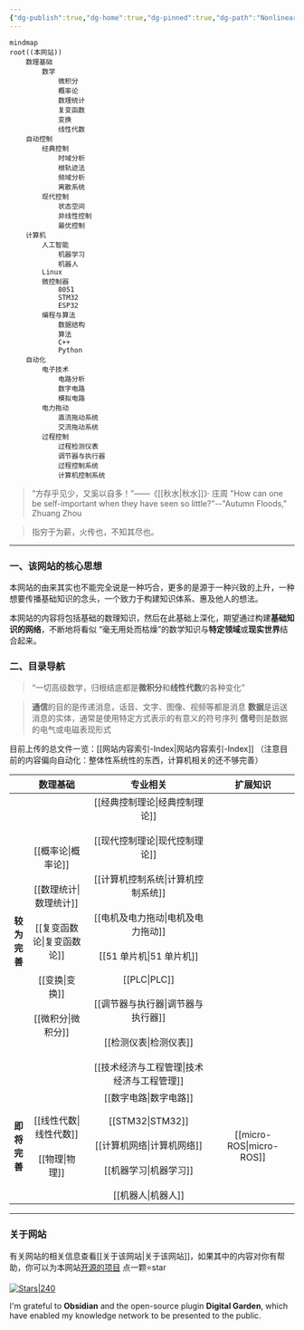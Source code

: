 ```yaml
---
{"dg-publish":true,"dg-home":true,"dg-pinned":true,"dg-path":"Nonlinear.md","permalink":"/Nonlinear/","pinned":true,"tags":["gardenEntry"],"dgPassFrontmatter":true,"noteIcon":"","created":"2024-05-21T15:20:27.000+08:00","updated":"2025-05-01T18:48:50.603+08:00"}
---
```



```mermaid
mindmap
root((本网站))
	数理基础
		数学
			微积分
			概率论
			数理统计
			复变函数
			变换
			线性代数
	自动控制
		经典控制
			时域分析
			根轨迹法
			频域分析
			离散系统
		现代控制
			状态空间
			非线性控制
			最优控制
	计算机
		人工智能
			机器学习
			机器人
		Linux
		微控制器
		    8051
		    STM32
		    ESP32
		编程与算法
			数据结构
			算法
			C++
			Python
	自动化
		电子技术
			电路分析
			数字电路
			模拟电路
		电力拖动
			直流拖动系统
			交流拖动系统
		过程控制
			过程检测仪表
			调节器与执行器
			过程控制系统
			计算机控制系统
```

>“方存乎见少，又奚以自多！”——《[[秋水\|秋水]]》· 庄周
>"How can one be self-important when they have seen so little?"--"Autumn Floods," Zhuang Zhou

> 指穷于为薪，火传也，不知其尽也。

***
### 一、该网站的核心思想 
本网站的由来其实也不能完全说是一种巧合，更多的是源于一种兴致的上升，一种想要传播基础知识的念头，一个致力于构建知识体系、惠及他人的想法。

本网站的内容将包括基础的数理知识，然后在此基础上深化，期望通过构建**基础知识的网络**，不断地将看似 “毫无用处而枯燥”的数学知识与**特定领域**或**现实世界**结合起来。

### 二、目录导航
>“一切高级数学，归根结底都是**微积分**和**线性代数**的各种变化” 

>**通信**的目的是传递消息，话音、文字、图像、视频等都是消息
>**数据**是运送消息的实体，通常是使用特定方式表示的有意义的符号序列
> **信号**则是数据的电气或电磁表现形式

目前上传的总文件一览：[[网站内容索引-Index\|网站内容索引-Index]] （注意目前的内容偏向自动化：整体性系统性的东西，计算机相关的还不够完善）

|                      |                               **数理基础**                                |                                                                          **专业相关**                                                                           |   **扩展知识**    |
| :------------------: | :-------------------------------------------------------------------: | :---------------------------------------------------------------------------------------------------------------------------------------------------------: | :-----------: |
| **较<br>为<br>完<br>善** | [[概率论\|概率论]]<br><br>[[数理统计\|数理统计]]<br><br>[[复变函数论\|复变函数论]]<br><br>[[变换\|变换]]<br><br>[[微积分\|微积分]] | [[经典控制理论\|经典控制理论]]<br><br>[[现代控制理论\|现代控制理论]]<br><br>[[计算机控制系统\|计算机控制系统]]<br><br>[[电机及电力拖动\|电机及电力拖动]]<br><br>[[51 单片机\|51 单片机]]<br><br>[[PLC\|PLC]]<br><br>[[调节器与执行器\|调节器与执行器]]<br><br>[[检测仪表\|检测仪表]]<br><br>[[技术经济与工程管理\|技术经济与工程管理]] |               |
| **即<br>将<br>完<br>善** |                        [[线性代数\|线性代数]]<br><br>[[物理\|物理]]                         |                                          [[数字电路\|数字电路]]<br><br>[[STM32\|STM32]]<br><br>[[计算机网络\|计算机网络]]<br><br>[[机器学习\|机器学习]]<br><br>[[机器人\|机器人]]                                          | [[micro-ROS\|micro-ROS]] |



***
### 关于网站
有关网站的相关信息查看[[关于该网站\|关于该网站]]，如果其中的内容对你有帮助，你可以为本网站[开源的项目](https://github.com/UNLINEARITY/Atlas-of-Control-and-AI) 点一颗⭐star

[![Stars|240](https://img.shields.io/github/stars/UNLINEARITY/Atlas-of-Control-and-AI.svg)](https://github.com/UNLINEARITY/Atlas-of-Control-and-AI/stargazers)

I'm grateful to **Obsidian** and the open-source plugin **Digital Garden**, which have enabled my knowledge network to be presented to the public.

